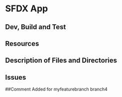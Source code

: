 # SFDX App

## Dev, Build and Test

## Resources

## Description of Files and Directories

## Issues

##Comment Added for myfeaturebranch branch4
